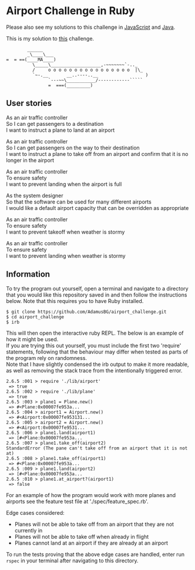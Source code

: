 # Airport Challenge in Ruby

Please also see my solutions to this challenge in [JavaScript](https://github.com/AdamusBG/airport_challenge-js) and [Java](https://github.com/AdamusBG/airport_challenge-java).

This is my solution to [this](https://github.com/makersacademy/airport_challenge) challenge.

```
        ______
        _\____\___
=  = ==(____MA____)
          \_____\___________________,-~~~~~~~`-.._
          /     o o o o o o o o o o o o o o o o  |\_
          `~-.__       __..----..__                  )
                `---~~\___________/------------`````
                =  ===(_________)

```

## User stories

As an air traffic controller  
So I can get passengers to a destination  
I want to instruct a plane to land at an airport  

As an air traffic controller  
So I can get passengers on the way to their destination  
I want to instruct a plane to take off from an airport and confirm that it is no longer in the airport  

As an air traffic controller  
To ensure safety  
I want to prevent landing when the airport is full  

As the system designer  
So that the software can be used for many different airports  
I would like a default airport capacity that can be overridden as appropriate  

As an air traffic controller  
To ensure safety  
I want to prevent takeoff when weather is stormy  

As an air traffic controller  
To ensure safety  
I want to prevent landing when weather is stormy  

## Information

To try the program out yourself, open a terminal and navigate to a directory that you would like this repository saved in and then follow the instructions below. Note that this requires you to have Ruby installed.  

```
$ git clone https://github.com/AdamusBG/airport_challenge.git
$ cd airport_challenge
$ irb
```

This will then open the interactive ruby REPL. The below is an example of how it might be used.  
If you are trying this out yourself, you must include the first two 'require' statements, following that the behaviour may differ when tested as parts of the program rely on randomness.  
Note that I have slightly condensed the irb output to make it more readable, as well as removing the stack trace from the intentionally triggered error.  

```
2.6.5 :001 > require './lib/airport'
 => true 
2.6.5 :002 > require './lib/plane'
 => true 
2.6.5 :003 > plane1 = Plane.new()
 => #<Plane:0x00007fe953a...
2.6.5 :004 > airport1 = Airport.new()
 => #<Airport:0x00007fe953131...
2.6.5 :005 > airport2 = Airport.new()
 => #<Airport:0x00007fe9531...
2.6.5 :006 > plane1.land(airport1)
 => [#<Plane:0x00007fe953a...
2.6.5 :007 > plane1.take_off(airport2)
StandardError (The pane can't take off from an airport that it is not at)
2.6.5 :008 > plane1.take_off(airport1)
 => #<Plane:0x00007fe953a...
2.6.5 :009 > plane1.land(airport2)
 => [#<Plane:0x00007fe953a...
2.6.5 :010 > plane1.at_airport?(airport1)
 => false 
```

For an example of how the program would work with more planes and airports see the feature test file at './spec/feature_spec.rb'.  

Edge cases considered:  
* Planes will not be able to take off from an airport that they are not currently in  
* Planes will not be able to take off when already in flight  
* Planes cannot land at an airport if they are already at an airport  

To run the tests proving that the above edge cases are handled, enter run `rspec` in your terminal after navigating to this directory.  
